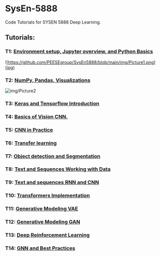 # SysEn-5888
Code Tutorials for SYSEN 5888 Deep Learning. 
## Tutorials:
### T1: [Environment setup, Jupyter overview, and Python Basics](https://github.com/pandao/editor.md "Heading link")
![https://github.com/PEESEgroup/SysEn5888/blob/main/img/Picture1.png](jpg)
### T2: [NumPy, Pandas, Visualizations](https://github.com/pandao/editor.md "Heading link")
![img/Picture2](jpg)
### T3: [Keras and Tensorflow Introduction](https://github.com/pandao/editor.md "Heading link")
### T4: [Basics of Vision CNN. ](https://github.com/pandao/editor.md "Heading link")
### T5: [CNN in Practice](https://github.com/pandao/editor.md "Heading link")
### T6: [Transfer learning](https://github.com/pandao/editor.md "Heading link")
### T7: [Object detection and Segmentation](https://github.com/pandao/editor.md "Heading link")
### T8: [Text and Sequences Working with Data](https://github.com/pandao/editor.md "Heading link")
### T9: [Text and sequences RNN and CNN](https://github.com/pandao/editor.md "Heading link")
### T10: [Transformers Implementation](https://github.com/pandao/editor.md "Heading link")
### T11: [Generative Modeling VAE](https://github.com/pandao/editor.md "Heading link")
### T12: [Generative Modeling GAN](https://github.com/pandao/editor.md "Heading link")
### T13: [Deep Reinforcement Learning](https://github.com/pandao/editor.md "Heading link")

### T14: [GNN and Best Practices](https://github.com/pandao/editor.md "Heading link")
